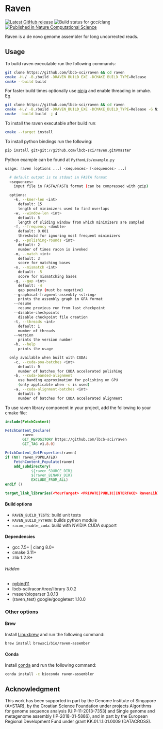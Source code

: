 # Raven

[![Latest GitHub release](https://img.shields.io/github/release/lbcb-sci/raven.svg)](https://github.com/lbcb-sci/raven/releases/latest)
![Build status for gcc/clang](https://github.com/lbcb-sci/raven/actions/workflows/raven.yml/badge.svg)
[![Published in Nature Computational Science](https://img.shields.io/badge/published%20in-Nature%20Computational%20Science-blue)](https://www.nature.com/articles/s43588-021-00073-4)

Raven is a de novo genome assembler for long uncorrected reads.

## Usage
To build raven executable run the following commands:

```bash
git clone https://github.com/lbcb-sci/raven && cd raven
cmake -H./ -B./build -DRAVEN_BUILD_EXE -DCMAKE_BUILD_TYPE=Release
cmake --build build
```

For faster build times optionally use [ninja](https://ninja-build.org/) and enable threading in cmake.
Eg.
```bash
git clone https://github.com/lbcb-sci/raven && cd raven
cmake -H./ -B./build -DRAVEN_BUILD_EXE -DCMAKE_BUILD_TYPE=Release -G Ninja
cmake --build build -j 4
```

To install the raven executable after build run:

```bash
cmake --target install
```

To install python bindings run the following:
```bash
pip install git+git://github.com/lbcb-sci/raven.git@master
```

Python example can be found at `PythonLib/example.py`

```bash
usage: raven [options ...] <sequences> [<sequences> ...]

  # default output is to stdout in FASTA format
  <sequences>
    input file in FASTA/FASTQ format (can be compressed with gzip)

  options:
    -k, --kmer-len <int>
      default: 15
      length of minimizers used to find overlaps
    -w, --window-len <int>
      default: 5
      length of sliding window from which minimizers are sampled
    -f, --frequency <double>
      default: 0.001
      threshold for ignoring most frequent minimizers
    -p, --polishing-rounds <int>
      default: 2
      number of times racon is invoked
    -m, --match <int>
      default: 3
      score for matching bases
    -n, --mismatch <int>
      default: -5
      score for mismatching bases
    -g, --gap <int>
      default: -4
      gap penalty (must be negative)
    --graphical-fragment-assembly <string>
      prints the assembly graph in GFA format
    --resume
      resume previous run from last checkpoint
    --disable-checkpoints
      disable checkpoint file creation
    -t, --threads <int>
      default: 1
      number of threads
    --version
      prints the version number
    -h, --help
      prints the usage

  only available when built with CUDA:
    -c, --cuda-poa-batches <int>
      default: 0
      number of batches for CUDA accelerated polishing
    -b, --cuda-banded-alignment
      use banding approximation for polishing on GPU
      (only applicable when -c is used)
    -a, --cuda-alignment-batches <int>
      default: 0
      number of batches for CUDA accelerated alignment
```

To use raven library component in your project, add the following to your cmake file:
```cmake
include(FetchContent)

FetchContent_Declare(
        raven
        GIT_REPOSITORY https://github.com/lbcb-sci/raven
        GIT_TAG v1.8.0)

FetchContent_GetProperties(raven)
if (NOT raven_POPULATED)
    FetchContent_Populate(raven)
    add_subdirectory(
            ${raven_SOURCE_DIR}
            ${raven_BINARY_DIR}
            EXCLUDE_FROM_ALL)
endif ()

target_link_libraries(<YourTarget> <PRIVATE|PUBLIC|INTERFACE> RavenLib)
```

#### Build options
- `RAVEN_BUILD_TESTS`: build unit tests
- `RAVEN_BUILD_PYTHON`: builds python module
- `racon_enable_cuda`: build with NVIDIA CUDA support

#### Dependencies
- gcc 7.5+ | clang 8.0+
- cmake 3.11+
- zlib 1.2.8+

###### Hidden
- [pybind11](git@github.com:pybind/pybind11.git)
- lbcb-sci/racon/tree/library 3.0.2
- rvaser/bioparser 3.0.13
- (raven_test) google/googletest 1.10.0

### Other options

#### Brew
Install [Linuxbrew](https://docs.brew.sh/Homebrew-on-Linux) and run the following command:

```bash
brew install brewsci/bio/raven-assember
```

#### Conda
Install [conda](https://conda.io/en/latest/miniconda.html) and run the following command:
```bash
conda install -c bioconda raven-assembler
```

## Acknowledgment
This work has been supported in part by the Genome Institute of Singapore (A\*STAR), by the Croatian Science Foundation under projects Algorithms for genome sequence analysis (UIP-11-2013-7353) and Single genome and metagenome assembly (IP-2018-01-5886), and in part by the European Regional Development Fund under grant KK.01.1.1.01.0009 (DATACROSS).
